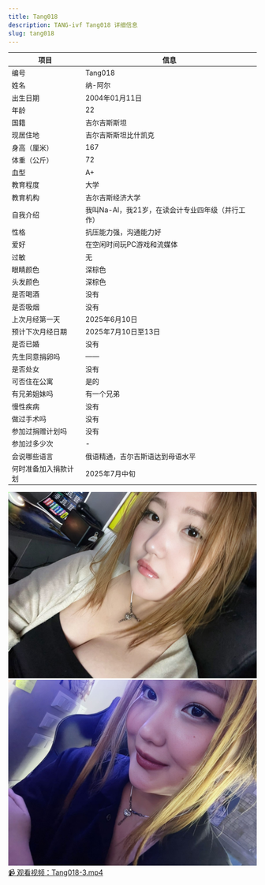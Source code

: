 ```yaml
---
title: Tang018
description: TANG-ivf Tang018 详细信息
slug: tang018
---
```


| 项目           | 信息                                                         |
| -------------- | ------------------------------------------------------------ |
| 编号           | Tang018                                                      |
| 姓名           | 纳-阿尔                                                      |
| 出生日期       | 2004年01月11日                                               |
| 年龄           | 22                                                           |
| 国籍           | 吉尔吉斯斯坦                                                 |
| 现居住地       | 吉尔吉斯斯坦比什凯克                                         |
| 身高（厘米）   | 167                                                          |
| 体重（公斤）   | 72                                                           |
| 血型           | A+                                                           |
| 教育程度       | 大学                                                         |
| 教育机构       | 吉尔吉斯经济大学                                             |
| 自我介绍       | 我叫Na-Al，我21岁，在读会计专业四年级（并行工作）            |
| 性格           | 抗压能力强，沟通能力好                                       |
| 爱好           | 在空闲时间玩PC游戏和流媒体                                   |
| 过敏           | 无                                                           |
| 眼睛颜色       | 深棕色                                                       |
| 头发颜色       | 深棕色                                                       |
| 是否喝酒       | 没有                                                         |
| 是否吸烟       | 没有                                                         |
| 上次月经第一天 | 2025年6月10日                                                |
| 预计下次月经日期 | 2025年7月10日至13日                                         |
| 是否已婚       | 没有                                                         |
| 先生同意捐卵吗 | ——                                                           |
| 是否处女       | 没有                                                         |
| 可否住在公寓   | 是的                                                         |
| 有兄弟姐妹吗   | 有一个兄弟                                                   |
| 慢性疾病       | 没有                                                         |
| 做过手术吗     | 没有                                                         |
| 参加过捐赠计划吗 | 没有                                                        |
| 参加过多少次   | -                                                            |
| 会说哪些语言   | 俄语精通，吉尔吉斯语达到母语水平                             |
| 何时准备加入捐款计划 | 2025年7月中旬                                          |

![](media/Tang018-1.jpg)
![](media/Tang018-2.jpg)
[📹 观看视频：Tang018-3.mp4](/Tang018-3.mp4)